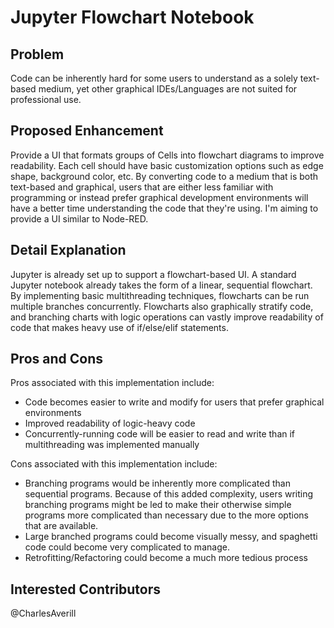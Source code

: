 # Jupyter Flowchart Notebook

## Problem
Code can be inherently hard for some users to understand as a solely text-based medium, yet other graphical IDEs/Languages are not
suited for professional use. 

## Proposed Enhancement

Provide a UI that formats groups of Cells into flowchart diagrams to improve readability. Each cell should have basic customization options such as edge shape, background color, etc. By converting code to a medium that is both text-based and graphical, users that are either less familiar with programming or instead prefer graphical development environments will have a better time understanding the code that they're using. I'm aiming to provide a UI similar to Node-RED.

## Detail Explanation

Jupyter is already set up to support a flowchart-based UI. A standard Jupyter notebook already takes the form of a linear,
sequential flowchart. By implementing basic multithreading techniques, flowcharts can be run multiple branches concurrently. Flowcharts also graphically stratify code, and branching charts with logic operations can vastly improve readability of code that makes heavy use of if/else/elif statements.

## Pros and Cons

Pros associated with this implementation include:
* Code becomes easier to write and modify for users that prefer graphical environments
* Improved readability of logic-heavy code
* Concurrently-running code will be easier to read and write than if multithreading was implemented manually

Cons associated with this implementation include:
* Branching programs would be inherently more complicated than sequential programs. Because of this added complexity, users writing branching programs might be led to make their otherwise simple programs more complicated than necessary due to the more options that are available.
* Large branched programs could become visually messy, and spaghetti code could become very complicated to manage.
* Retrofitting/Refactoring could become a much more tedious process

## Interested Contributors
@CharlesAverill

